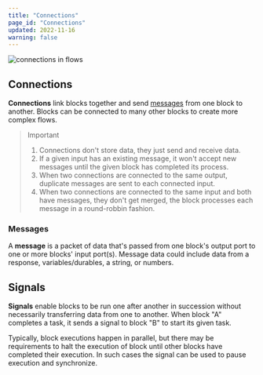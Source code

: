 ```yaml
---
title: "Connections"
page_id: "Connections"
updated: 2022-11-16
warning: false
---
```


![connections in flows](https://assets.postman.com/postman-labs-docs/connections/connection-header.png)

## Connections

**Connections** link blocks together and send [messages](#messages) from one block to another. Blocks can be connected to many other blocks to create more complex flows.

> Important
>
> 1. Connections don't store data, they just send and receive data.
> 2. If a given input has an existing message, it won't accept new messages until the given block has completed its process.
> 3. When two connections are connected to the same output, duplicate messages are sent to each connected input.
> 4. When two connections are connected to the same input and both have messages, they don't get merged, the block processes each message in a round-robbin fashion.

### Messages

A **message** is a packet of data that's passed from one block's output port to one or more blocks' input port(s). Message data could include data from a response, variables/durables, a string, or numbers.

## Signals

**Signals** enable blocks to be run one after another in succession without necessarily transferring data from one to another. When block "A" completes a task, it sends a signal to block "B" to start its given task.

Typically, block executions happen in parallel, but there may be requirements to halt the execution of block until other blocks have completed their execution. In such cases the signal can be used to pause execution and synchronize.
